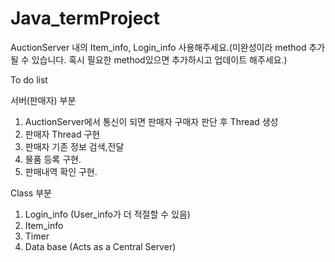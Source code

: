 # Java_termProject
AuctionServer 내의 Item_info, Login_info 사용해주세요.(미완성이라 method 추가 될 수 있습니다. 혹시 필요한 method있으면 추가하시고 업데이트 해주세요.)

To do list

서버(판매자) 부분
1. AuctionServer에서 통신이 되면 판매자 구매자 판단 후 Thread 생성
2. 판매자 Thread 구현
3. 판매자 기존 정보 검색,전달
4. 물품 등록 구현.
5. 판매내역 확인 구현.

Class 부분
1. Login_info (User_info가 더 적절할 수 있음)
2. Item_info
3. Timer
4. Data base (Acts as a Central Server)
